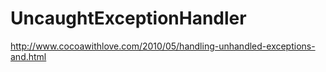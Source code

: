 # UncaughtExceptionHandler
http://www.cocoawithlove.com/2010/05/handling-unhandled-exceptions-and.html
